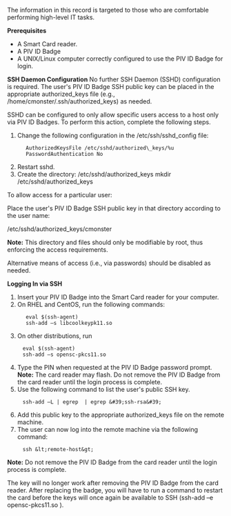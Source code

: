 The information in this record is targeted to those who are comfortable performing high-level IT tasks.

**Prerequisites**

- A Smart Card reader.
- A PIV ID Badge
- A UNIX/Linux computer correctly configured to use the PIV ID Badge for login.

**SSH Daemon Configuration**
No further SSH Daemon (SSHD) configuration is required. The user&#39;s PIV ID Badge SSH public key can be placed in the appropriate authorized\_keys file (e.g., /home/cmonster/.ssh/authorized\_keys) as needed.

SSHD can be configured to only allow specific users access to a host only via PIV ID Badges. To perform this action, complete the following steps.

1. Change the following configuration in the /etc/ssh/sshd\_config file:
```
      AuthorizedKeysFile /etc/sshd/authorized\_keys/%u
      PasswordAuthentication No
```      
2. Restart sshd.
3. Create the directory: /etc/sshd/authorized\_keys
mkdir /etc/sshd/authorized\_keys

To allow access for a particular user:

Place the user&#39;s PIV ID Badge SSH public key in that directory according to the user name:

/etc/sshd/authorized\_keys/cmonster

**Note:**  This directory and files should only be modifiable by root, thus enforcing the access requirements.

Alternative means of access (i.e., via passwords) should be disabled as needed.

**Logging In via SSH**

1. Insert your PIV ID Badge into the Smart Card reader for your computer.
2. On RHEL and CentOS, run the following commands:
```
      eval $(ssh-agent)
      ssh-add –s libcoolkeypk11.so
```
3. On other distributions, run
```
     eval $(ssh-agent)
     ssh-add –s opensc-pkcs11.so

```
4. Type the PIN when requested at the PIV ID Badge password prompt. 
**Note:**  The card reader may flash. Do not remove the PIV ID Badge from the card reader until the login process is complete.
5. Use the following command to list the user&#39;s public SSH key.
```
     ssh-add –L | egrep  | egrep &#39;ssh-rsa&#39;
```
6. Add this public key to the appropriate authorized\_keys file on the remote machine.
7. The user can now log into the remote machine via the following command:
```
     ssh &lt;remote-host&gt;
```
**Note:**  Do not remove the PIV ID Badge from the card reader until the login process is complete.

The key will no longer work after removing the PIV ID Badge from the card reader. After replacing the badge, you will have to run a command to restart the card before the keys will once again be available to SSH (ssh-add –e opensc-pkcs11.so ).
